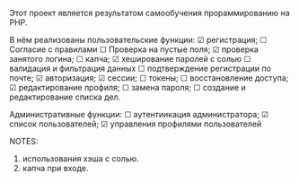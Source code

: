 Этот проект является результатом самообучения прораммированию на PHP.

В нём реализованы пользовательские функции:
☑ регистрация;
☐ Согласие с правилами
☐ Проверка на пустые поля;
☑ проверка занятого логина;
☐ капча;
☑ хеширование паролей с солью
☐ валидация и фильтрация данных
☐ подтверждение регистрации по почте;
☑ авторизация;
☑ сессии;
☐ токены;
☐ восстановление доступа;
☑ редактирование профиля;
☐ замена пароля;
☐ создание и редактирование списка дел.

Административные функции:
☐ аутентиикация администратора;
☑ список пользователей;
☑ управления профилями пользователей

NOTES:
1. использования хэша с солью.
2. капча при входе.

